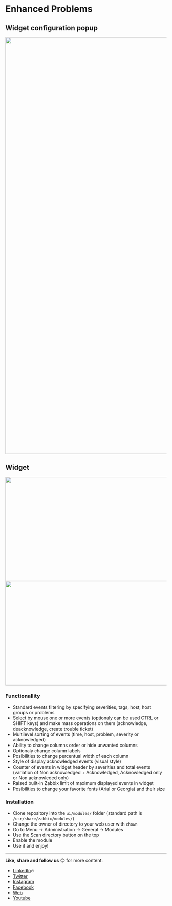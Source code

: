 # Enhanced Problems

## Widget configuration popup
<img src="https://git.initmax.cz/initMAX-Public/Zabbix-UI-Modules-Enhanced-Problems/-/raw/master/img/enhanced-problems-configuration-popup.png" width="800" height="1300" />

## Widget
<img src="https://git.initmax.cz/initMAX-Public/Zabbix-UI-Modules-Enhanced-Problems/-/raw/master/img/enhanced-problems-example.png" width="800" height="325" />

<img src="https://git.initmax.cz/initMAX-Public/Zabbix-UI-Modules-Enhanced-Problems/-/raw/master/img/enhanced-problems-example-2.png" width="800" height="325" />

### Functionallity
 - Standard events filtering by specifying severities, tags, host, host groups or problems
 - Select by mouse one or more events (optionaly can be used CTRL or SHIFT keys) and make mass operations on them (acknowledge, deacknowledge, create trouble ticket)
 - Multilevel sorting of events (time, host, problem, severity or acknowledged)
 - Ability to change columns order or hide unwanted columns
 - Optionaly change column labels
 - Posibilities to change percentual width of each column
 - Style of display acknowledged events (visual style)
 - Counter of events in widget header by severities and total events (variation of Non acknowledged + Acknowledged, Acknowledged only or Non acknowleded only)
 - Raised built-in Zabbix limit of maximum displayed events in widget
 - Posibilities to change your favorite fonts (Arial or Georgia) and their size

### Installation

- Clone repository into the `ui/modules/` folder (standard path is `/usr/share/zabbix/modules/`)
- Change the owner of directory to your web user with `chown`
- Go to Menu -> Administration -> General -> Modules
- Use the Scan directory button on the top
- Enable the module
- Use it and enjoy!

---  
**Like, share and follow us** 😍 for more content:  
- [LinkedIn](https://www.linkedin.com/company/initmax/)🔥
- [Twitter](https://twitter.com/initmax1)
- [Instagram](https://www.instagram.com/initmax/)
- [Facebook](https://www.facebook.com/initmax)
- [Web](https://www.initmax.cz/)
- [Youtube](https://www.youtube.com/@initmax1)
